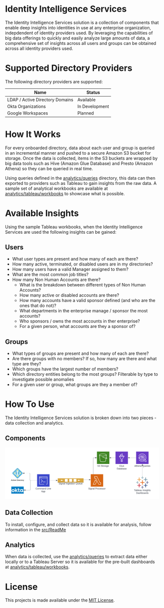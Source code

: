 # Identity Intelligence Services
The Identity Intelligence Services solution is a collection of components that enable deep insights into identities in use at any enterprise organization, indepdendent of identity providers used.  By leveraging the capabilities of big data offerings to quickly and easily analyze large amounts of data, a comprehensive set of insights across all users and groups can be obtained across all identity providers used.  

# Supported Directory Providers
The following directory providers are supported:

|Name|Status|
|---|---|
|LDAP / Active Directory Domains|Available|
|Okta Organizations|In Development|
|Google Workspaces|Planned|

# How It Works
For every onboarded directory, data about each user and group is queried in an incremental manner and pushed to a secure Amazon S3 bucket for storage.  Once the data is collected, items in the S3 buckets are wrapped by big data tools such as Hive (Amazon Glue Database) and Presto (Amazon Athena) so they can be queried in real time.

Using queries defined in the [analytics/queries](analytics/queries) directory, this data can then exported to providers such as Tableau to gain insights from the raw data.  A sample set of analytical workbooks are available at [analytics/tableau/workbooks](analytics/tableau/workbooks/) to showcase what is possible.

# Available Insights
Using the sample Tableau workbooks, when the Identity Intelligence Services are used the following insights can be gained:

## Users
* What user types are present and how many of each are there?
* How many active, terminated, or disabled users are in my directories?
* How many users have a valid Manager assigned to them?
* What are the most common job titles?
* How many Non Human Accounts are there?
  * What is the breakdown between different types of Non Human Accounts?
  * How many active or disabled accounts are there?
  * How many accounts have a valid sponsor defined (and who are the ones that do not)?
  * What departments in the enterprise manage / sponsor the most accounts?
  * Who sponsors / owns the most accounts in ther enterprise?
  * For a given person, what accounts are they a sponsor of?

## Groups
* What types of groups are present and how many of each are there?
* Are there groups with no members?  If so, how many are there and what type are they?
* Which groups have the largest number of members?
* Which directory entities belong to the most groups?  Filterable by type to investigate possible anomalies
* For a given user or group, what groups are they a member of?

# How To Use
The Identity Intelligence Services solution is broken down into two pieces - data collection and analytics.

## Components
 ![Component Diagram](/docs/identity-intelligence.png)

## Data Collection
To install, configure, and collect data so it is available for analysis, follow information in the [src/ReadMe](src/README.md)

## Analytics
When data is collected, use the [analytics/queries](analytics/queries) to extract data either locally or to a Tableau Server so it is available for the pre-built dashboards at [analytics/tableau/workbooks](analytics/tableau/workbooks/).

# License
This projects is made available under the [MIT License](LICENSE).

